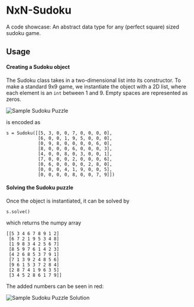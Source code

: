 # NxN-Sudoku
A code showcase: An abstract data type for any (perfect square) sized sudoku game.

## Usage
#### Creating a Sudoku object
The Sudoku class takes in a two-dimensional list into its constructor. To make a standard 9x9 game, we instantiate the object with a 2D list, where each element is an `int` between 1 and 9. Empty spaces are represented as zeros.

![Sample Sudoku Puzzle](https://upload.wikimedia.org/wikipedia/commons/e/e0/Sudoku_Puzzle_by_L2G-20050714_standardized_layout.svg)

is encoded as

~~~~~~
s = Sudoku([[5, 3, 0, 0, 7, 0, 0, 0, 0], 
            [6, 0, 0, 1, 9, 5, 0, 0, 0],
            [0, 9, 8, 0, 0, 0, 0, 6, 0],
            [8, 0, 0, 0, 6, 0, 0, 0, 3],
            [4, 0, 0, 8, 0, 3, 0, 0, 1],
            [7, 0, 0, 0, 2, 0, 0, 0, 6],
            [0, 6, 0, 0, 0, 0, 2, 8, 0],
            [0, 0, 0, 4, 1, 9, 0, 0, 5],
            [0, 0, 0, 0, 8, 0, 0, 7, 9]])
~~~~~~

#### Solving the Sudoku puzzle
Once the object is instantiated, it can be solved by
~~~~
s.solve()
~~~~
which returns the numpy array

~~~~
[[5 3 4 6 7 8 9 1 2]
 [6 7 2 1 9 5 3 4 8]
 [1 9 8 3 4 2 5 6 7]
 [8 5 9 7 6 1 4 2 3]
 [4 2 6 8 5 3 7 9 1]
 [7 1 3 9 2 4 8 5 6]
 [9 6 1 5 3 7 2 8 4]
 [2 8 7 4 1 9 6 3 5]
 [3 4 5 2 8 6 1 7 9]]
~~~~

The added numbers can be seen in red:

![Sample Sudoku Puzzle Solution](https://upload.wikimedia.org/wikipedia/commons/1/12/Sudoku_Puzzle_by_L2G-20050714_solution_standardized_layout.svg)

